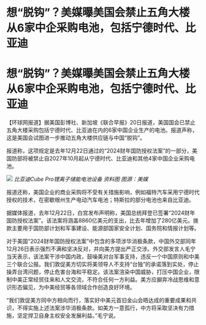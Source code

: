 # 想“脱钩”？美媒曝美国会禁止五角大楼从6家中企采购电池，包括宁德时代、比亚迪

# 想“脱钩”？美媒曝美国会禁止五角大楼从6家中企采购电池，包括宁德时代、比亚迪

【环球网报道】据美国彭博社、新加坡《联合早报》20日报道，美国国会已禁止五角大楼采购包括宁德时代、比亚迪在内的6家中国企业生产的电池。报道声称，这是美国会试图进一步推动五角大楼供应链与中国“脱钩”。

报道称，这项规定是去年12月22日通过的“2024财年国防授权法案”的一部分，美国防部将被禁止自2027年10月起从宁德时代、比亚迪和其他4家中国企业采购电池。

![](https://inews.gtimg.com/om_bt/OQaWwjPPmU7kbY0X2S_hPT4TlgVUmSTFfFc3eK2pnWCFUAA/1000)
_比亚迪Cube Pro锂离子储能电池设备 资料图 图源：美媒_

报道还称，美国企业的商业采购将不受有关措施影响，例如福特汽车采用宁德时代授权的技术，在密歇根州生产电动汽车电池；特斯拉的部分电池也来自比亚迪。

据媒体报道，去年12月22日，白宫发布声明称，美国总统拜登已签署“2024财年国防授权法案”。该法案将涵盖8860亿美元的支出，比去年增加了280亿美元。拨款主要用于国防部计划和军事建设、能源部国家安全计划、国务院和情报计划等。

对于美国“2024财年国防授权法案”中包含的多项涉华消极条款，中国外交部同年12月26日表示强烈不满和坚决反对，并向美方提出严正交涉。外交部发言人毛宁当天表示，该法案干涉中国内政，鼓噪美对台军事支持，违反一个中国原则和中美三个联合公报。我们敦促美方切实将美领导人不支持“台独”的承诺落到实处，停止操弄台湾问题，停止危害台海和平稳定。该法案渲染中国威胁，打压中国企业，限制中美正常经贸往来和人文交流，不符合任何一方利益。美方应摒弃冷战思维和意识形态偏见，为中美经贸等各领域合作创造良好环境。

“我们敦促美方同中方相向而行，落实好中美元首旧金山会晤达成的重要成果和共识，不得实施上述法案涉华消极条款。如美方一意孤行，中方将采取坚决有力措施，坚定捍卫自身主权安全发展利益。”毛宁说。

